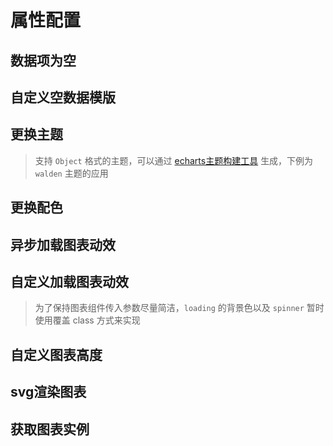 # 属性配置

## 数据项为空

<vuep template="#emptyData" :options="{ theme: 'vue', lineNumbers: false }"></vuep>

<script v-pre type="text/x-template" id="emptyData">
<template>
  <ve-line-chart :data="chartData" :empty-text="emptyText" />
</template>

<script>
 module.exports = {
    created () {
      this.chartData = {}
      this.emptyText = '空数据'
    }
  }
</script>

## 自定义空数据模版

<vuep template="#emptyTemp" :options="{ theme: 'vue', lineNumbers: false }"></vuep>

<script v-pre type="text/x-template" id="emptyTemp">
<template>
  <ve-line-chart :data="chartData">
    <div style="position: absolute; top: 50%; left: 50%; transform: translate(-50%, -50%);">
      <span>让数据飞一会儿</span>
    </div>
  </ve-line-chart>
</template>

<script>
 module.exports = {
    created () {
      this.chartData = {}
    }
  }
</script>

## 更换主题

> 支持 `Object` 格式的主题，可以通过 [echarts主题构建工具](https://echarts.apache.org/zh/theme-builder/) 生成，下例为 `walden` 主题的应用

<vuep template="#changeTheme" :options="{ theme: 'vue', lineNumbers: false }"></vuep>

<script v-pre type="text/x-template" id="changeTheme">
<template>
  <ve-bar-chart :data="chartData" :theme="theme" />
</template>

<script>
  module.exports = {
    created () {
      this.chartData = {
        dimensions: {
          name: 'Week',
          data: ['Mon.', 'Tue.', 'Wed.', 'Thu.', 'Fir.', 'Sat.', 'Sun.']
        },
        measures: [{
          name: 'pv',
          data: [256, 767, 1356, 2087, 803, 582, 432]
        }, {
          name: 'uv',
          data: [287, 707, 1756, 1822, 987, 432, 322]
        }]
      }
      // echarts walden theme
      this.theme = {
        "color": ["#3fb1e3", "#6be6c1", "#626c91", "#a0a7e6", "#c4ebad", "#96dee8"],
        "backgroundColor": "rgba(252,252,252,0)",
        "textStyle": {},
        "title": {
          "textStyle": {
            "color": "#666666"
          },
          "subtextStyle": {
            "color": "#999999"
          }
        },
        "line": {
          "itemStyle": {
            "normal": {
              "borderWidth": "2"
            }
          },
          "lineStyle": {
            "normal": {
              "width": "3"
            }
          },
          "symbolSize": "8",
          "symbol": "emptyCircle",
          "smooth": false
        },
        "radar": {
          "itemStyle": {
            "normal": {
              "borderWidth": "2"
            }
          },
          "lineStyle": {
            "normal": {
              "width": "3"
            }
          },
          "symbolSize": "8",
          "symbol": "emptyCircle",
          "smooth": false
        },
        "bar": {
          "itemStyle": {
            "normal": {
              "barBorderWidth": 0,
              "barBorderColor": "#ccc"
            },
            "emphasis": {
              "barBorderWidth": 0,
              "barBorderColor": "#ccc"
            }
          }
        },
        "pie": {
          "itemStyle": {
            "normal": {
              "borderWidth": 0,
              "borderColor": "#ccc"
            },
            "emphasis": {
              "borderWidth": 0,
              "borderColor": "#ccc"
            }
          }
        },
        "scatter": {
          "itemStyle": {
            "normal": {
              "borderWidth": 0,
              "borderColor": "#ccc"
            },
            "emphasis": {
              "borderWidth": 0,
              "borderColor": "#ccc"
            }
          }
        },
        "boxplot": {
          "itemStyle": {
            "normal": {
              "borderWidth": 0,
              "borderColor": "#ccc"
            },
            "emphasis": {
              "borderWidth": 0,
              "borderColor": "#ccc"
            }
          }
        },
        "parallel": {
          "itemStyle": {
            "normal": {
              "borderWidth": 0,
              "borderColor": "#ccc"
            },
            "emphasis": {
              "borderWidth": 0,
              "borderColor": "#ccc"
            }
          }
        },
        "sankey": {
          "itemStyle": {
            "normal": {
              "borderWidth": 0,
              "borderColor": "#ccc"
            },
            "emphasis": {
              "borderWidth": 0,
              "borderColor": "#ccc"
            }
          }
        },
        "funnel": {
          "itemStyle": {
            "normal": {
              "borderWidth": 0,
              "borderColor": "#ccc"
            },
            "emphasis": {
              "borderWidth": 0,
              "borderColor": "#ccc"
            }
          }
        },
        "gauge": {
          "itemStyle": {
            "normal": {
              "borderWidth": 0,
              "borderColor": "#ccc"
            },
            "emphasis": {
              "borderWidth": 0,
              "borderColor": "#ccc"
            }
          }
        },
        "candlestick": {
          "itemStyle": {
            "normal": {
              "color": "#e6a0d2",
              "color0": "transparent",
              "borderColor": "#e6a0d2",
              "borderColor0": "#3fb1e3",
              "borderWidth": "2"
            }
          }
        },
        "graph": {
          "itemStyle": {
            "normal": {
              "borderWidth": 0,
              "borderColor": "#ccc"
            }
          },
          "lineStyle": {
            "normal": {
              "width": "1",
              "color": "#cccccc"
            }
          },
          "symbolSize": "8",
          "symbol": "emptyCircle",
          "smooth": false,
          "color": ["#3fb1e3", "#6be6c1", "#626c91", "#a0a7e6", "#c4ebad", "#96dee8"],
          "label": {
            "normal": {
              "textStyle": {
                "color": "#ffffff"
              }
            }
          }
        },
        "map": {
          "itemStyle": {
            "normal": {
              "areaColor": "#eeeeee",
              "borderColor": "#aaaaaa",
              "borderWidth": 0.5
            },
            "emphasis": {
              "areaColor": "rgba(63,177,227,0.25)",
              "borderColor": "#3fb1e3",
              "borderWidth": 1
            }
          },
          "label": {
            "normal": {
              "textStyle": {
                "color": "#ffffff"
              }
            },
            "emphasis": {
              "textStyle": {
                "color": "rgb(63,177,227)"
              }
            }
          }
        },
        "geo": {
          "itemStyle": {
            "normal": {
              "areaColor": "#eeeeee",
              "borderColor": "#aaaaaa",
              "borderWidth": 0.5
            },
            "emphasis": {
              "areaColor": "rgba(63,177,227,0.25)",
              "borderColor": "#3fb1e3",
              "borderWidth": 1
            }
          },
          "label": {
            "normal": {
              "textStyle": {
                "color": "#ffffff"
              }
            },
            "emphasis": {
              "textStyle": {
                "color": "rgb(63,177,227)"
              }
            }
          }
        },
        "categoryAxis": {
          "axisLine": {
            "show": true,
            "lineStyle": {
              "color": "#cccccc"
            }
          },
          "axisTick": {
            "show": false,
            "lineStyle": {
              "color": "#333"
            }
          },
          "axisLabel": {
            "show": true,
            "textStyle": {
              "color": "#999999"
            }
          },
          "splitLine": {
            "show": true,
            "lineStyle": {
              "color": ["#eeeeee"]
            }
          },
          "splitArea": {
            "show": false,
            "areaStyle": {
              "color": ["rgba(250,250,250,0.05)", "rgba(200,200,200,0.02)"]
            }
          }
        },
        "valueAxis": {
          "axisLine": {
            "show": true,
            "lineStyle": {
              "color": "#cccccc"
            }
          },
          "axisTick": {
            "show": false,
            "lineStyle": {
              "color": "#333"
            }
          },
          "axisLabel": {
            "show": true,
            "textStyle": {
              "color": "#999999"
            }
          },
          "splitLine": {
            "show": true,
            "lineStyle": {
              "color": ["#eeeeee"]
            }
          },
          "splitArea": {
            "show": false,
            "areaStyle": {
              "color": ["rgba(250,250,250,0.05)", "rgba(200,200,200,0.02)"]
            }
          }
        },
        "logAxis": {
          "axisLine": {
            "show": true,
            "lineStyle": {
              "color": "#cccccc"
            }
          },
          "axisTick": {
            "show": false,
            "lineStyle": {
              "color": "#333"
            }
          },
          "axisLabel": {
            "show": true,
            "textStyle": {
              "color": "#999999"
            }
          },
          "splitLine": {
            "show": true,
            "lineStyle": {
              "color": ["#eeeeee"]
            }
          },
          "splitArea": {
            "show": false,
            "areaStyle": {
              "color": ["rgba(250,250,250,0.05)", "rgba(200,200,200,0.02)"]
            }
          }
        },
        "timeAxis": {
          "axisLine": {
            "show": true,
            "lineStyle": {
              "color": "#cccccc"
            }
          },
          "axisTick": {
            "show": false,
            "lineStyle": {
              "color": "#333"
            }
          },
          "axisLabel": {
            "show": true,
            "textStyle": {
              "color": "#999999"
            }
          },
          "splitLine": {
            "show": true,
            "lineStyle": {
              "color": ["#eeeeee"]
            }
          },
          "splitArea": {
            "show": false,
            "areaStyle": {
              "color": ["rgba(250,250,250,0.05)", "rgba(200,200,200,0.02)"]
            }
          }
        },
        "toolbox": {
          "iconStyle": {
            "normal": {
              "borderColor": "#999999"
            },
            "emphasis": {
              "borderColor": "#666666"
            }
          }
        },
        "legend": {
          "textStyle": {
            "color": "#999999"
          }
        },
        "tooltip": {
          "axisPointer": {
            "lineStyle": {
              "color": "#cccccc",
              "width": 1
            },
            "crossStyle": {
              "color": "#cccccc",
              "width": 1
            }
          }
        },
        "timeline": {
          "lineStyle": {
            "color": "#626c91",
            "width": 1
          },
          "itemStyle": {
            "normal": {
              "color": "#626c91",
              "borderWidth": 1
            },
            "emphasis": {
              "color": "#626c91"
            }
          },
          "controlStyle": {
            "normal": {
              "color": "#626c91",
              "borderColor": "#626c91",
              "borderWidth": 0.5
            },
            "emphasis": {
              "color": "#626c91",
              "borderColor": "#626c91",
              "borderWidth": 0.5
            }
          },
          "checkpointStyle": {
            "color": "#3fb1e3",
            "borderColor": "rgba(63,177,227,0.15)"
          },
          "label": {
            "normal": {
              "textStyle": {
                "color": "#626c91"
              }
            },
            "emphasis": {
              "textStyle": {
                "color": "#626c91"
              }
            }
          }
        },
        "visualMap": {
          "color": ["#2a99c9", "#afe8ff"]
        },
        "dataZoom": {
          "backgroundColor": "rgba(255,255,255,0)",
          "dataBackgroundColor": "rgba(222,222,222,1)",
          "fillerColor": "rgba(114,230,212,0.25)",
          "handleColor": "#cccccc",
          "handleSize": "100%",
          "textStyle": {
            "color": "#999999"
          }
        },
        "markPoint": {
          "label": {
            "normal": {
              "textStyle": {
                "color": "#ffffff"
              }
            },
            "emphasis": {
              "textStyle": {
                "color": "#ffffff"
              }
            }
          }
        }
      }
    }
  }
</script>

## 更换配色

<vuep template="#changeColor" :options="{ theme: 'vue', lineNumbers: false }"></vuep>

<script v-pre type="text/x-template" id="changeColor">
<template>
  <ve-pie-chart :data="chartData" :color="color" />
</template>

<script>
  module.exports = {
    created () {
      this.chartData = {
        dimensions: {
          name: '渠道',
          data: ['APP', 'PC', 'M端', '微信', '手Q', '小程序']
        },
        measures: [{
          name: 'PV',
          data: [40000, 27800, 22000, 20200, 15600, 13600]
        }]
      }
      this.color = [
        '#207722',
        '#68b133',
        '#a9de83',
        '#f63629',
        '#f66258',
        '#ffc0af'
      ]
    }
  }
</script>

## 异步加载图表动效

<vuep template="#loadingData" :options="{ theme: 'vue', lineNumbers: false }"></vuep>

<script v-pre type="text/x-template" id="loadingData">
<template>
  <ve-line-chart :data="chartData" :loading="loading" />
</template>

<script>
 module.exports = {
    data () {
      return {
        loading: true,
        chartData: {}
      }
    },
    methods: {
      loadingLineData () {
        this.loading = true
        setTimeout(() => {
          this.chartData = {
            dimensions: {
              name: 'Repo',
              data: [
                'Vue.js', 'React', 'Create RA', 'Puppteer', 'Axios',
                'VS Code', 'Prettier', 'RN', 'Element', 'Electron'
              ].reverse()
            },
            measures: [
              {
                name: 'Rising Star',
                data: [
                  40000, 27800, 22500, 22000, 21900,
                  20200, 17700, 15600, 14900, 14800
                ].reverse()
              }
            ]
          }
          this.loading = false
      }, 2000)
      }
    },
    created () {
      this.loadingLineData()
    }
  }
</script>

## 自定义加载图表动效

> 为了保持图表组件传入参数尽量简洁，`loading` 的背景色以及 `spinner` 暂时使用覆盖 class 方式来实现

<vuep template="#customLoading" :options="{ theme: 'vue', lineNumbers: false }"></vuep>

<script v-pre type="text/x-template" id="customLoading">
<style>
  .custom-loading .ve-charts-loading-mask {
    background-color: rgba(0, 0, 0, .8);
  }
  .custom-loading .ve-charts-loading-mask .path {
    stroke: #f35352;
  }
</style>

<template>
  <ve-line-chart class="custom-loading" :data="chartData" :loading="loading" />
</template>

<script>
 module.exports = {
    data () {
      return {
        loading: true
      }
    },
    created () {
      this.chartData = {}
    }
  }
</script>

## 自定义图表高度

<vuep template="#customHeight" :options="{ theme: 'vue', lineNumbers: false }"></vuep>

<script v-pre type="text/x-template" id="customHeight">
<template>
  <ve-line-chart :data="chartData" :height="300" />
</template>

<script>
 module.exports = {
    data () {
      return {
        loading: false
      }
    },
    created () {
      this.chartData = {
        dimensions: {
          name: 'Repo',
          data: [
            'Vue.js', 'React', 'Create RA', 'Puppteer', 'Axios',
            'VS Code', 'Prettier', 'RN', 'Element', 'Electron'
          ].reverse()
        },
        measures: [
          {
            name: 'Rising Star',
            data: [
              40000, 27800, 22500, 22000, 21900,
              20200, 17700, 15600, 14900, 14800
            ].reverse()
          }
        ]
      }
    }
  }
</script>

## svg渲染图表

<vuep template="#svgChart" :options="{ theme: 'vue', lineNumbers: false }"></vuep>

<script v-pre type="text/x-template" id="svgChart">
<template>
  <ve-line-chart :data="chartData" renderer="svg" />
</template>

<script>
 module.exports = {
    data () {
      return {
        loading: false
      }
    },
    created () {
      this.chartData = {
        dimensions: {
          name: 'Repo',
          data: [
            'Vue.js', 'React', 'Create RA', 'Puppteer', 'Axios',
            'VS Code', 'Prettier', 'RN', 'Element', 'Electron'
          ].reverse()
        },
        measures: [
          {
            name: 'Rising Star',
            data: [
              40000, 27800, 22500, 22000, 21900,
              20200, 17700, 15600, 14900, 14800
            ].reverse()
          }
        ]
      }
    }
  }
</script>

## 获取图表实例

<vuep template="#getInstance" :options="{ theme: 'vue', lineNumbers: false }"></vuep>

<script v-pre type="text/x-template" id="getInstance">
<template>
  <ve-line-chart :data="chartData" :ec.sync="chart" :title="title" />
</template>

<script>
module.exports = {
  data () {
    return {
      chart: null,
      title: {}
    }
  },
  created () {
    this.chartData = {
      dimensions: {
        name: 'Repo',
        data: [
          'Vue.js', 'React', 'Create RA', 'Puppteer', 'Axios',
          'VS Code', 'Prettier', 'RN', 'Element', 'Electron'
        ].reverse()
      },
      measures: [
        {
          name: 'Rising Star',
          data: [
            40000, 27800, 22500, 22000, 21900,
            20200, 17700, 15600, 14900, 14800
          ].reverse()
        }
      ]
    }
  },
  mounted () {
    this.title = {
      text: '获取图表宽高',
      subtext: `宽：${this.chart.getWidth()} / 高：${this.chart.getHeight()}`
    }
  }
}
</script>
